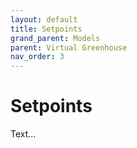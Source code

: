 ```yaml
---
layout: default
title: Setpoints
grand_parent: Models
parent: Virtual Greenhouse
nav_order: 3
---
```

# Setpoints

Text...
